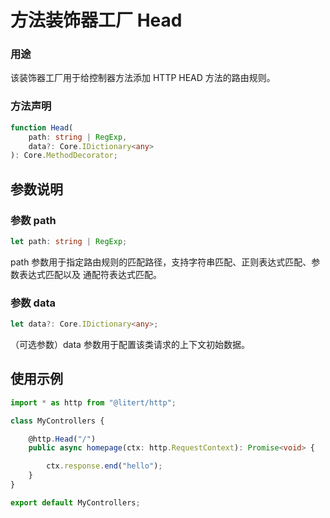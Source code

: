 # 方法装饰器工厂 Head

### 用途

该装饰器工厂用于给控制器方法添加 HTTP HEAD 方法的路由规则。

### 方法声明

```ts
function Head(
    path: string | RegExp,
    data?: Core.IDictionary<any>
): Core.MethodDecorator;
```

## 参数说明

### 参数 path

```ts
let path: string | RegExp;
```

path 参数用于指定路由规则的匹配路径，支持字符串匹配、正则表达式匹配、参数表达式匹配以及
通配符表达式匹配。

### 参数 data

```ts
let data?: Core.IDictionary<any>;
```

（可选参数）data 参数用于配置该类请求的上下文初始数据。

## 使用示例

```ts
import * as http from "@litert/http";

class MyControllers {

    @http.Head("/")
    public async homepage(ctx: http.RequestContext): Promise<void> {

        ctx.response.end("hello");
    }
}

export default MyControllers;
```
